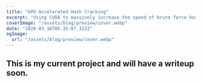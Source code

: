 ```yaml
---
title: "GPU Accelerated Hash Cracking"
excerpt: "Using CUDA to massively increase the speed of brute force hash cracking."
coverImage: "/assets/blog/preview/cover.webp"
date: "2020-03-16T05:35:07.322Z"
ogImage:
  url: "/assets/blog/preview/cover.webp"
---
```


## This is my current project and will have a writeup soon.
